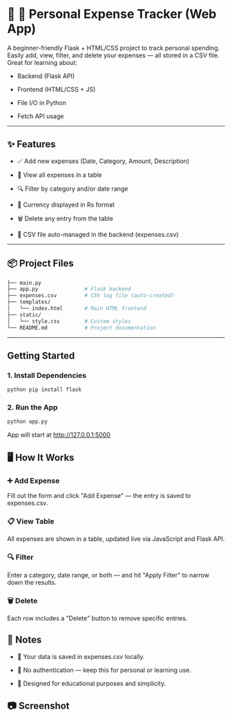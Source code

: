 # 💸 💸 Personal Expense Tracker (Web App)

A beginner-friendly Flask + HTML/CSS project to track personal spending. Easily add, view, filter, and delete your expenses — all stored in a CSV file. Great for learning about:

- Backend (Flask API)
  
- Frontend (HTML/CSS + JS)
  
- File I/O in Python
  
- Fetch API usage

---

## ✨ Features

- ✅ Add new expenses (Date, Category, Amount, Description)
  
- 📂 View all expenses in a table
  
- 🔍 Filter by category and/or date range
  
- 💸 Currency displayed in Rs format
  
- 🗑️ Delete any entry from the table
  
- 💾 CSV file auto-managed in the backend (expenses.csv)



---

## 📦 Project Files

```bash
├── main.py            
├── app.py               # Flask backend
├── expenses.csv         # CSV log file (auto-created)
├── templates/
│   └── index.html       # Main HTML frontend
├── static/
│   └── style.css        # Custom styles
└── README.md            # Project documentation
```

---

## Getting Started

### 1. Install Dependencies

```bash
python pip install flask
```
### 2. Run the App

```bash
python app.py
```
App will start at http://127.0.0.1:5000

## 🖥️ How It Works
### ➕ Add Expense
Fill out the form and click "Add Expense" — the entry is saved to expenses.csv.

### 📋 View Table
All expenses are shown in a table, updated live via JavaScript and Flask API.

### 🔍 Filter
Enter a category, date range, or both — and hit "Apply Filter" to narrow down the results.

### 🗑️ Delete
Each row includes a "Delete" button to remove specific entries.

## 📌 Notes
- 💾 Your data is saved in expenses.csv locally.

- 🛑 No authentication — keep this for personal or learning use.

- 🧠 Designed for educational purposes and simplicity.

## 📷 Screenshot
